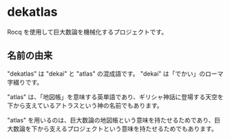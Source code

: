 # dekatlas

Rocq を使用して巨大数論を機械化するプロジェクトです。

## 名前の由来

"dekatlas" は "dekai" と "atlas" の混成語です。 "dekai" は「でかい」のローマ字綴りです。

"atlas" は、「地図帳」を意味する英単語であり、ギリシャ神話に登場する天空を下から支えているアトラスという神の名前でもあります。

"atlas" を用いるのは、巨大数論の地図帳という意味を持たせるためであり、巨大数論を下から支えるプロジェクトという意味を持たせるためでもあります。
